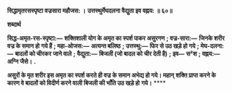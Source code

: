 **सिद्धामृतरसस्पृष्टा वज्रसारा महौजस: ।** **उत्तस्थुर्मेघदलना वैद्युता इव वह्नय: ॥ ६०॥** 

**शब्दार्थ** 

**सिद्ध-अमृत-रस-स्पृष्टा:—** **शक्तिशाली योग के अमृत का स्पर्श पाकर असुरगण** **; वज्र-सारा:—** **जिनके शरीर वज्र के समान हो** **गये हैं** **; महा-ओजस:—** **अत्यन्त बलिष्ठ** **; उत्तस्थु:—** **फिर से उठ खड़े हो गये** **; मेघ-दलना:—** **बादलों को चीरकर जाने वाले** **;** **वैद्युता:—** **बिजली (जो बादल को चीर देती है)** **; इव—** **स²श** **; वह्नय:—** **अग्नि जैसे।** **.** 

**असुरों के मृत शरीर इस अमृत का स्पर्श करते ही वज्र के समान अभेद्य हो गये। महान्** **शक्ति प्राप्त करने के कारण वे बादलों को विदीर्ण करने वाली बिजली की भाँति उठ खड़े हो** **गये।** **** 